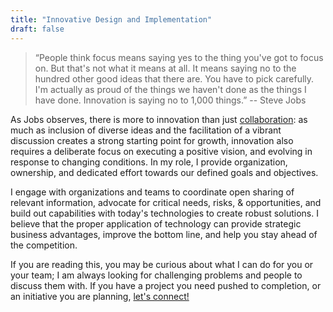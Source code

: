 ```yaml
---
title: "Innovative Design and Implementation"
draft: false
---
```


> “People think focus means saying yes to the thing you've got to focus on. But that's not what it means at all. It means saying no to the hundred other good ideas that there are. You have to pick carefully. I'm actually as proud of the things we haven't done as the things I have done. Innovation is saying no to 1,000 things.”  -- Steve Jobs

As Jobs observes, there is more to innovation than just [collaboration](./collaboration): as much as inclusion of diverse ideas and the facilitation of a vibrant discussion creates a strong starting point for growth, innovation also requires a deliberate focus on executing a positive vision, and evolving in response to changing conditions. In my role, I provide organization, ownership, and dedicated effort towards our defined goals and objectives.

I engage with organizations and teams to coordinate open sharing of relevant information, advocate for critical needs, risks, \& opportunities, and build out capabilities with today's technologies to create robust solutions. I believe that the proper application of technology can provide strategic business advantages, improve the bottom line, and help you stay ahead of the competition.

If you are reading this, you may be curious about what I can do for you or your team; I am always looking for challenging problems and people to discuss them with.
If you have a project you need pushed to completion, or an initiative you are planning, [let's connect!](/contact)
